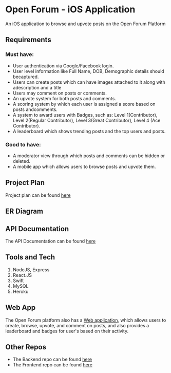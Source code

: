 # Open Forum - iOS Application

An iOS application to browse and upvote posts on the Open Forum Platform

## Requirements

### Must have:
* User authentication via Google/Facebook login.
* User level information like Full Name, DOB, Demographic details should becaptured.
* Users can create posts which can have images attached to it along with adescription and a title
* Users may comment on posts or comments.
* An upvote system for both posts and comments.
* A scoring system by which each user is assigned a score based on posts andcomments.
* A system to award users with Badges, such as: Level 1(Contributor), Level 2(Regular Contributor), Level 3(Great Contributor), Level 4 (Ace Contributor).
* A leaderboard which shows trending posts and the top users and posts.

### Good to have:
* A moderator view through which posts and comments can be hidden or deleted.
* A mobile app which allows users to browse posts and upvote them.

## Project Plan

Project plan can be found [here](https://docs.google.com/spreadsheets/d/1SKJNLOZGpvVnqldEJKK9pxMmJqVg8l0btvd9S8mqVsA/edit?usp=sharing)

## ER Diagram

## API Documentation

The API Documentation can be found [here](https://app.swaggerhub.com/apis-docs/Suhas-C-V/OPEN_FORUM_WEB_API/1.0.0#/)

## Tools and Tech

1. NodeJS, Express
2. React.JS
3. Swift
4. MySQL
5. Heroku

## Web App

The Open Forum platform also has a [Web application](https://open-forum-project.herokuapp.com/), which allows users to create, browse, upvote, and comment on posts, and also provides a leaderboard and badges for user's based on their activity.

## Other Repos

* The Backend repo can be found [here]()
* The Frontend repo can be found [here](https://github.com/Akhila-Bhupathi/open-forum-project)
